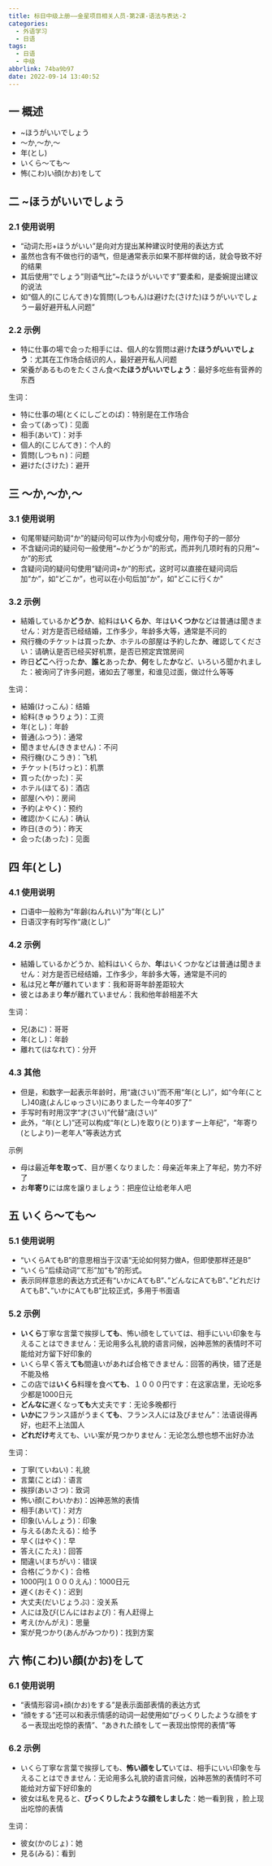 ```yaml
---
title: 标日中级上册——金星项目相关人员-第2课-语法与表达-2
categories:
  - 外语学习
  - 日语
tags:
  - 日语
  - 中级
abbrlink: 74ba9b97
date: 2022-09-14 13:40:52
---
```

## 一 概述

* ~ほうがいいでしょう
* ～か,～か,～
* 年(とし)
* いくら～ても～
* 怖(こわ)い顔(かお)をして

<!--more-->

## 二 ~ほうがいいでしょう

### 2.1 使用说明

* “动词た形+ほうがいい”是向对方提出某种建议时使用的表达方式
* 虽然也含有不做也行的语气，但是通常表示如果不那样做的话，就会导致不好的结果
* 其后使用“でしょう”则语气比“~たほうがいいです”要柔和，是委婉提出建议的说法
* 如“個人的(こじんてき)な質問(しつもん)は避けた(さけた)ほうがいいでしょうー最好避开私人问题”

### 2.2 示例

* 特に仕事の場で会った相手には、個人的な質問は避け**たほうがいいでしょう**：尤其在工作场合结识的人，最好避开私人问题
* 栄養があるものをたくさん食べ**たほうがいいでしょう**：最好多吃些有营养的东西

生词：

* 特に仕事の場(とくにしごとのば)：特别是在工作场合
* 会って(あって)：见面
* 相手(あいて)：对手
* 個人的(こじんてき)：个人的
* 質問(しつもｎ)：问题
* 避けた(さけた)：避开

## 三 ～か,～か,～

### 3.1 使用说明

* 句尾带疑问助词“か”的疑问句可以作为小句或分句，用作句子的一部分
* 不含疑问词的疑问句一般使用“\~かどうか”的形式，而并列几项时有的只用“\~か”的形式
* 含疑问词的疑问句使用“疑问词+か”的形式，这时可以直接在疑问词后加“か”，如“どこか”，也可以在小句后加“か”，如"どこに行くか"

### 3.2 示例

* 結婚しているか**どうか**、給料は**いくらか**、年は**いくつか**などは普通は聞きません：对方是否已经结婚，工作多少，年龄多大等，通常是不问的
* 飛行機のチケットは買った**か**、ホテルの部屋は予約した**か**、確認してください：请确认是否已经买好机票，是否已预定宾馆房间
* 昨日**どこ**へ行った**か**、**誰と**あった**か**、**何**をした**か**など、いろいろ聞かれました：被询问了许多问题，诸如去了哪里，和谁见过面，做过什么等等

生词：

* 結婚(けっこん)：结婚
* 給料(きゅうりょう)：工资
* 年(とし)：年龄
* 普通(ふつう)：通常
* 聞きません(ききません)：不问
* 飛行機(ひこうき)：飞机
* チケット(ちけっと)：机票
* 買った(かった)：买
* ホテル(ほてる)：酒店
* 部屋(へや)：房间
* 予約(よやく)：预约
* 確認(かくにん)：确认
* 昨日(きのう)：昨天
* 会った(あった)：见面

## 四 年(とし)

### 4.1 使用说明

* 口语中一般称为“年齢(ねんれい)”为“年(とし)”
* 日语汉字有时写作“歳(とし)”

### 4.2 示例

* 結婚しているかどうか、給料はいくらか、**年**はいくつかなどは普通は聞きません：对方是否已经结婚，工作多少，年龄多大等，通常是不问的
* 私は兄と**年**が離れています：我和哥哥年龄差距较大
* 彼とはあまり**年**が離れていません：我和他年龄相差不大

生词：

* 兄(あに)：哥哥
* 年(とし)：年龄
* 離れて(はなれて)：分开

### 4.3 其他

* 但是，和数字一起表示年龄时，用“歳(さい)”而不用“年(とし)”，如“今年(ことし)40歳(よんじゅっさい)にありましたー今年40岁了”
* 手写时有时用汉字“才(さい)”代替“歳(さい)”
* 此外，“年(とし)”还可以构成“年(とし)を取り(とり)ますー上年纪”，“年寄り(としより)ー老年人”等表达方式

示例

* 母は最近**年を取って**、目が悪くなりました：母亲近年来上了年纪，势力不好了
* お**年寄り**には席を譲りましょう：把座位让给老年人吧

## 五 いくら～ても～

### 5.1 使用说明

* “いくらAてもB”的意思相当于汉语“无论如何努力做A，但即使那样还是B”
* “いくら”后续动词“て形”加“も”的形式。
* 表示同样意思的表达方式还有“いかにAてもB”、”どんなにAてもB”、”どれだけAてもB”、”いかにAてもB”比较正式，多用于书面语

### 5.2 示例

* **いくら**丁寧な言葉で挨拶し**ても**、怖い顔をしていては、相手にいい印象を与えることはできません：无论用多么礼貌的语言问候，凶神恶煞的表情时不可能给对方留下好印象的
* いくら早く答え**ても**間違いがあれば合格できません：回答的再快，错了还是不能及格
* この店では**いくら**料理を食べ**ても**、１０００円です：在这家店里，无论吃多少都是1000日元
* **どんなに**遅くなっ**ても**大丈夫です：无论多晚都行
* **いかに**フランス語がうまく**ても**、フランス人には及びません”：法语说得再好，也赶不上法国人
* **どれだけ**考えても、いい案が見つかりません：无论怎么想也想不出好办法

生词：

* 丁寧(ていねい)：礼貌
* 言葉(ことば)：语言
* 挨拶(あいさつ)：致词
* 怖い顔(こわいかお)：凶神恶煞的表情
* 相手(あいて)：对方
* 印象(いんしょう)：印象
* 与える(あたえる)：给予
* 早く(はやく)：早
* 答え(こたえ)：回答
* 間違い(まちがい)：错误
* 合格(ごうかく)：合格
* 1000円(１０００えん)：1000日元
* 遅く(おそく)：迟到
* 大丈夫(だいじょうぶ)：没关系
* 人には及び(じんにはおよび)：有人赶得上
* 考え(かんがえ)：思量
* 案が見つかり(あんがみつかり)：找到方案

## 六 怖(こわ)い顔(かお)をして

### 6.1 使用说明

* “表情形容词+顔(かお)をする”是表示面部表情的表达方式
* “顔をする”还可以和表示情感的动词一起使用如“びっくりしたような顔をするー表现出吃惊的表情”、“あきれた顔をしてー表现出惊愕的表情”等

### 6.2 示例

* いくら丁寧な言葉で挨拶しても、**怖い顔をして**いては、相手にいい印象を与えることはできません：无论用多么礼貌的语言问候，凶神恶煞的表情时不可能给对方留下好印象的
* 彼女は私を見ると、**びっくりしたような顔をしました**：她一看到我 ，脸上现出吃惊的表情

生词：

* 彼女(かのじょ)：她
* 見る(みる)：看到